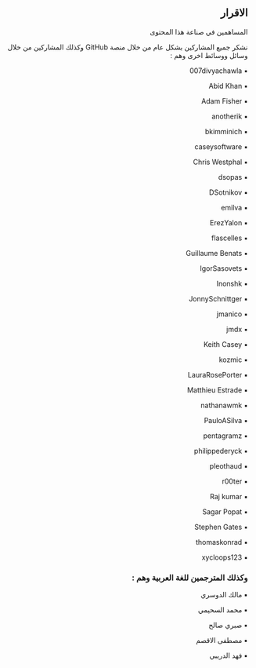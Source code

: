 <h2 dir='rtl' align='right'>الاقرار  </h2>

<p dir='rtl' align='right'> المساهمين في صناعة هذا المحتوى 

<p dir='rtl' align='right'>نشكر جميع المشاركين بشكل عام من خلال منصة GitHub وكذلك المشاركين من خلال وسائل ووسائط اخرى وهم : 
<p dir='rtl' align='right'> ▪️ 007divyachawla
<p dir='rtl' align='right'> ▪️ Abid Khan
<p dir='rtl' align='right'> ▪️ Adam Fisher
<p dir='rtl' align='right'> ▪️ anotherik
<p dir='rtl' align='right'> ▪️ bkimminich
<p dir='rtl' align='right'> ▪️ caseysoftware
<p dir='rtl' align='right'> ▪️ Chris Westphal
<p dir='rtl' align='right'> ▪️ dsopas
<p dir='rtl' align='right'> ▪️ DSotnikov
<p dir='rtl' align='right'> ▪️ emilva
<p dir='rtl' align='right'> ▪️ ErezYalon
<p dir='rtl' align='right'> ▪️ flascelles
<p dir='rtl' align='right'> ▪️ Guillaume Benats
<p dir='rtl' align='right'> ▪️ IgorSasovets
<p dir='rtl' align='right'> ▪️ Inonshk
<p dir='rtl' align='right'> ▪️ JonnySchnittger
<p dir='rtl' align='right'> ▪️ jmanico
<p dir='rtl' align='right'> ▪️ jmdx
<p dir='rtl' align='right'> ▪️ Keith Casey
<p dir='rtl' align='right'> ▪️ kozmic
<p dir='rtl' align='right'> ▪️ LauraRosePorter
<p dir='rtl' align='right'> ▪️ Matthieu Estrade
<p dir='rtl' align='right'> ▪️ nathanawmk
<p dir='rtl' align='right'> ▪️ PauloASilva
<p dir='rtl' align='right'> ▪️ pentagramz
<p dir='rtl' align='right'> ▪️ philippederyck
<p dir='rtl' align='right'> ▪️ pleothaud
<p dir='rtl' align='right'> ▪️ r00ter
<p dir='rtl' align='right'> ▪️ Raj kumar
<p dir='rtl' align='right'> ▪️ Sagar Popat
<p dir='rtl' align='right'> ▪️ Stephen Gates
<p dir='rtl' align='right'> ▪️ thomaskonrad
<p dir='rtl' align='right'> ▪️ xycloops123
    
<h3 dir='rtl' align='right'>وكذلك المترجمين للغة العربية وهم :</h3>
<p dir='rtl' align='right'>▪️ مالك الدوسري 
<p dir='rtl' align='right'>▪️ محمد السحيمي
<p dir='rtl' align='right'>▪️ صبري صالح
<p dir='rtl' align='right'>▪️ مصطفى الاقصم
<p dir='rtl' align='right'>▪️ فهد الدريبي
